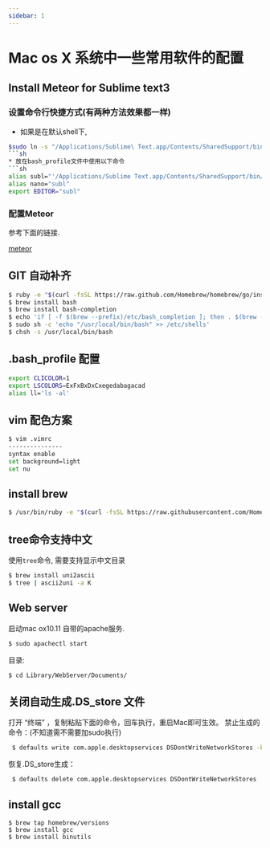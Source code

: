 ```yaml
---
sidebar: 1
---
```



# Mac os X 系统中一些常用软件的配置

## Install Meteor for Sublime text3 

### 设置命令行快捷方式(有两种方法效果都一样)

* 如果是在默认shell下, 
```sh
$sudo ln -s "/Applications/Sublime\ Text.app/Contents/SharedSupport/bin/subl" /usr/bin/subl
```sh
* 放在bash_profile文件中使用以下命令
```sh
alias subl="'/Applications/Sublime Text.app/Contents/SharedSupport/bin/subl'"
alias nano="subl"
export EDITOR="subl"
```

### 配置Meteor
参考下面的链接.

[meteor](https://github.com/wangleihd/tern-meteor-sublime)


## GIT 自动补齐
```sh
$ ruby -e "$(curl -fsSL https://raw.github.com/Homebrew/homebrew/go/install)"
$ brew install bash
$ brew install bash-completion
$ echo 'if [ -f $(brew --prefix)/etc/bash_completion ]; then . $(brew --prefix)/etc/bash_completion; fi' >> ~/.bash_profile
$ sudo sh -c 'echo "/usr/local/bin/bash" >> /etc/shells'
$ chsh -s /usr/local/bin/bash
```
## .bash_profile 配置
```sh
export CLICOLOR=1
export LSCOLORS=ExFxBxDxCxegedabagacad
alias ll='ls -al'
```

## vim 配色方案


```sh
$ vim .vimrc
---------------
syntax enable
set background=light
set nu
```

## install brew
```sh
$ /usr/bin/ruby -e "$(curl -fsSL https://raw.githubusercontent.com/Homebrew/install/master/install)"
```

## tree命令支持中文
使用`tree`命令, 需要支持显示中文目录
```sh
$ brew install uni2ascii
$ tree | ascii2uni -a K
```


## Web server 
启动mac ox10.11 自带的apache服务.

```sh
$ sudo apachectl start
```
目录:
```
$ cd Library/WebServer/Documents/
```

## 关闭自动生成.DS_store 文件

打开 “终端” ，复制粘贴下面的命令，回车执行，重启Mac即可生效。
禁止生成的命令：(不知道需不需要加sudo执行)
```sh
 $ defaults write com.apple.desktopservices DSDontWriteNetworkStores -bool TRUE
```

恢复.DS_store生成：
```sh
 $ defaults delete com.apple.desktopservices DSDontWriteNetworkStores
```
## install gcc

```
$ brew tap homebrew/versions
$ brew install gcc
$ brew install binutils
